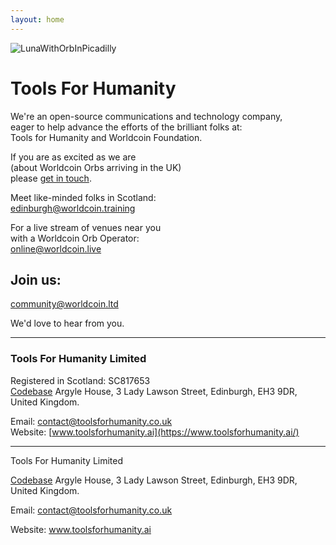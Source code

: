 ```yaml
---
layout: home
---
```


![LunaWithOrbInPicadilly](/images/OrbPiccadilly3)

# Tools For Humanity

We're an open-source communications and technology company, <br>
eager to help advance the efforts of the brilliant folks at: <br>
Tools for Humanity and Worldcoin Foundation. <br>

If you are as excited as we are <br>
(about Worldcoin Orbs arriving in the UK) <br>
please [get in touch](founder@toolsforhumanity.ai). <br> 

Meet like-minded folks in Scotland:<br>
[edinburgh@worldcoin.training](edinburgh@worldcoin.training) <br>


For a live stream of venues near you <br>
with a Worldcoin Orb Operator: <br> 
[online@worldcoin.live](online@worldcoin.live) <br>


## Join us:  

[community@worldcoin.ltd](community@worldcoin.ltd) 


<!-- 
And, coming soon: "céad míle fáilte"  
greetings@worldcoin.irish
-->
We'd love to hear from you.

---
### Tools For Humanity Limited
Registered in Scotland: SC817653  
[Codebase](https://www.thisiscodebase.com/) Argyle House, 3 Lady Lawson Street, Edinburgh, EH3 9DR, United Kingdom.
<!-- ### Worldcoin Limited
Registered in Scotland: SC817653  
-->
Email: [contact@toolsforhumanity.co.uk](mailto:contact@toolsforhumanity.co.uk)  
Website: [www.toolsforhumanity.ai](https://www.toolsforhumanity.ai/) 

<footer>
  <hr>
  <p>Tools For Humanity Limited</p>
  <p><a href="https://www.thisiscodebase.com">Codebase</a> Argyle House, 3 Lady Lawson Street, Edinburgh, EH3 9DR, United Kingdom.</p>
  <p>Email: <a href="mailto:contact@toolsforhumanity.co.uk">contact@toolsforhumanity.co.uk</a></p>
  <p>Website: <a href="https://www.companywebsite.com">www.toolsforhumanity.ai</a></p>
</footer>
